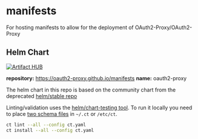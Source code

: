 # manifests

For hosting manifests to allow for the deployment of OAuth2-Proxy/OAuth2-Proxy

## Helm Chart

[![Artifact HUB](https://img.shields.io/endpoint?url=https://artifacthub.io/badge/repository/oauth2-proxy)](https://artifacthub.io/packages/search?repo=oauth2-proxy)

__repository:__ https://oauth2-proxy.github.io/manifests
__name:__ oauth2-proxy


The helm chart in this repo is based on the community chart from the deprecated [helm/stable repo](https://github.com/helm/charts/tree/master/stable/oauth2-proxy)

Linting/validation uses the [helm/chart-testing tool](https://github.com/helm/chart-testing). To run it locally you need to place [two schema files](https://github.com/helm/chart-testing/blob/master/etc/lintconf.yaml) in `~/.ct` or `/etc/ct`.

```bash
ct lint --all --config ct.yaml
ct install --all --config ct.yaml
```
